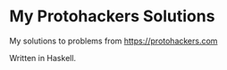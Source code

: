 # My Protohackers Solutions

My solutions to problems from https://protohackers.com

Written in Haskell.

